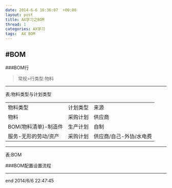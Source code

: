```yaml
---
date: 2014-6-6 16:36:07  +00:00
layout: post
title: AX学习之BOM
thread: 1
categories: AX学习
tags:  AX BOM
---
```


#BOM
----
###BOM行
> 常规>行类型:物料

------
表:物料类型与计划类型
	<table>
		<tr>
			<td>物料类型</td>
			<td>计划类型</td>
			<td>来源</td>
		</tr>
		<tr>
			<td>物料</td>
			<td>采购计划</td>
			<td>供应商</td>
		</tr>
		<tr>
			<td>BOM(物料清单)-制造件</td>
			<td>生产计划</td>
			<td>自制</td>
		</tr>
		<tr>
			<td>服务-无形的劳动/资产</td>
			<td>采购计划</td>
			<td>供应商/自己-外协/水电费</td>
		</tr>
	</table>

---
表:BOM


###BOM配置设置流程



---

end
2014/6/6 22:47:45 


